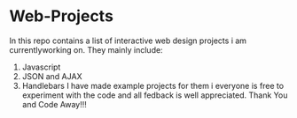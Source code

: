# Web-Projects
In this repo contains a list of interactive web design projects i am currentlyworking on.
They mainly include:
1. Javascript
2. JSON and AJAX
3. Handlebars
I have made example projects for them i everyone is free to experiment with the code and all fedback is well appreciated. 
Thank You and Code Away!!!
